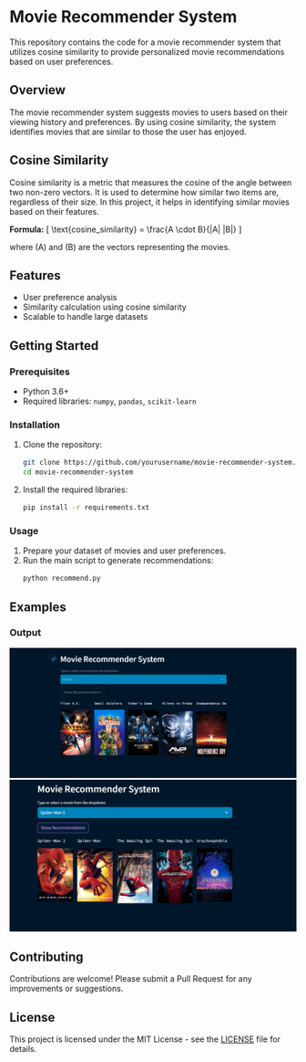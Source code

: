 # Movie Recommender System

This repository contains the code for a movie recommender system that utilizes cosine similarity to provide personalized movie recommendations based on user preferences.

## Overview

The movie recommender system suggests movies to users based on their viewing history and preferences. By using cosine similarity, the system identifies movies that are similar to those the user has enjoyed.

## Cosine Similarity

Cosine similarity is a metric that measures the cosine of the angle between two non-zero vectors. It is used to determine how similar two items are, regardless of their size. In this project, it helps in identifying similar movies based on their features.

**Formula:**
\[ 
\text{cosine\_similarity} = \frac{A \cdot B}{\|A\| \|B\|} 
\]

where \(A\) and \(B\) are the vectors representing the movies.

## Features

- User preference analysis
- Similarity calculation using cosine similarity
- Scalable to handle large datasets

## Getting Started

### Prerequisites

- Python 3.6+
- Required libraries: `numpy`, `pandas`, `scikit-learn`

### Installation

1. Clone the repository:
    ```bash
    git clone https://github.com/yourusername/movie-recommender-system.git
    cd movie-recommender-system
    ```

2. Install the required libraries:
    ```bash
    pip install -r requirements.txt
    ```

### Usage

1. Prepare your dataset of movies and user preferences.
2. Run the main script to generate recommendations:
    ```bash
    python recommend.py
    ```

## Examples

### Output

![Movie Recommendations Output](movie_recomm1.PNG)
![Movie Recommendations Output](movie_recomm2.PNG)

## Contributing

Contributions are welcome! Please submit a Pull Request for any improvements or suggestions.

## License

This project is licensed under the MIT License - see the [LICENSE](LICENSE) file for details.
